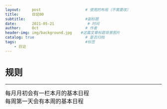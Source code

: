 ```yaml
---
layout:     post                    # 使用的布局（不需要改）
title:      日记00                 
subtitle:                           #副标题
date:       2021-05-21               # 时间
author:     Oct                     # 作者
header-img: img/background.jpg    #这篇文章标题背景图片
catalog: true                       # 是否归档
tags:                               #标签
    - 日记
---
```

# 规则
---

<font size=4>每月月初会有一栏本月的基本日程</br>每周第一天会有本周的基本日程</font>
  